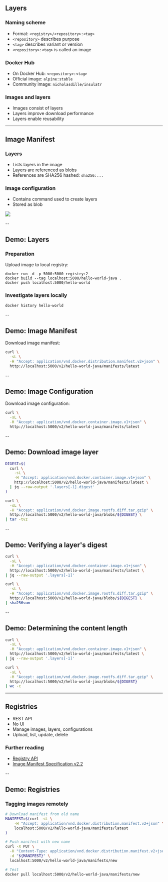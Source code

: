 ## Layers

### Naming scheme

- Format: `<registry>/<repository>:<tag>`
- `<repository>` describes purpose
- `<tag>` describes variant or version
- `<repository>:<tag>` is called an image

### Docker Hub

- On Docker Hub: `<repository>:<tag>`
- Official image: `alpine:stable`
- Community image: `nicholasdille/insulatr`

### Images and layers

- Images consist of layers
- Layers improve download performance
- Layers enable reusability

---

## Image Manifest

### Layers

- Lists layers in the image
- Layers are referenced as blobs
- References are SHA256 hashed: `sha256:...`

### Image configuration

- Contains command used to create layers
- Stored as blob

![](020_advanced/030_layers/image.svg) <!-- .element: style="display: block; margin-left: auto; margin-right: auto;" -->

--

## Demo: Layers

### Preparation

Upload image to local registry:

```
docker run -d -p 5000:5000 registry:2
docker build --tag localhost:5000/hello-world-java .
docker push localhost:5000/hello-world
```

### Investigate layers locally

```
docker history hello-world
```

--

## Demo: Image Manifest

Download image manifest:

```bash
curl \
  -sL \
  -H "Accept: application/vnd.docker.distribution.manifest.v2+json" \
  http://localhost:5000/v2/hello-world-java/manifests/latest
```

--

## Demo: Image Configuration

Download image configuration:

```bash
curl \
  -sL \
  -H "Accept: application/vnd.docker.container.image.v1+json" \
  http://localhost:5000/v2/hello-world-java/manifests/latest
```

--

## Demo: Download image layer

```bash
DIGEST=$(
  curl \
    -sL \
    -H "Accept: application/vnd.docker.container.image.v1+json" \
    http://localhost:5000/v2/hello-world-java/manifests/latest \
  | jq --raw-output '.layers[-1].digest'
)

curl \
  -sL \
  -H "Accept: application/vnd.docker.image.rootfs.diff.tar.gzip" \
  http://localhost:5000/v2/hello-world-java/blobs/${DIGEST} \
| tar -tvz
```

--

## Demo: Verifying a layer's digest

```bash
curl \
  -sL \
  -H "Accept: application/vnd.docker.container.image.v1+json" \
  http://localhost:5000/v2/hello-world-java/manifests/latest \
| jq --raw-output '.layers[-1]'

curl \
  -sL \
  -H "Accept: application/vnd.docker.image.rootfs.diff.tar.gzip" \
  http://localhost:5000/v2/hello-world-java/blobs/${DIGEST} \
| sha256sum
```

--

## Demo: Determining the content length

```bash
curl \
  -sL \
  -H "Accept: application/vnd.docker.container.image.v1+json" \
  http://localhost:5000/v2/hello-world-java/manifests/latest \
| jq --raw-output '.layers[-1]'

curl \
  -sL \
  -H "Accept: application/vnd.docker.image.rootfs.diff.tar.gzip" \
  http://localhost:5000/v2/hello-world-java/blobs/${DIGEST}
| wc -c
```

---

## Registries

- REST API
- No UI
- Manage images, layers, configurations
- Upload, list, update, delete

### Further reading

- [Registry API](https://docs.docker.com/registry/spec/api/)
- [Image Manifest Specification v2.2](https://docs.docker.com/registry/spec/manifest-v2-2/)

--

## Demo: Registries

### Tagging images remotely

```bash
# Download manifest from old name
MANIFEST=$(curl -sL \
    -H "Accept: application/vnd.docker.distribution.manifest.v2+json" \
    localhost:5000/v2/hello-world-java/manifests/latest
)

# Push manifest with new name
curl -X PUT \
  -H "Content-Type: application/vnd.docker.distribution.manifest.v2+json" \
  -d "${MANIFEST}" \
  localhost:5000/v2/hello-world-java/manifests/new

# Test
docker pull localhost:5000/v2/hello-world-java/manifests/new
```